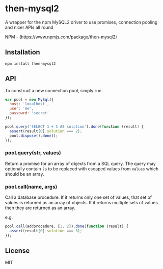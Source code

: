 # then-mysql2
A wrapper for the npm MySQL2 driver to use promises, connection pooling and nicer APIs all round

NPM - (https://www.npmjs.com/package/then-mysql2)

## Installation

    npm install then-mysql2

## API

To construct a new connection pool, simply run:

```js
var pool = new MySql({
  host: 'localhost',
  user: 'me',
  passowrd: 'secret'
});

pool.query('SELECT 1 + 1 AS solution').done(function (result) {
  assert(result[0].solution === 2);
  pool.dispose().done();
});
```

### pool.query(str, values)

Return a promise for an array of objects from a SQL query.  The query may optionally contain `?`s to be replaced with escaped values from `values` which should be an array.

### pool.call(name, args)

Call a database procedure.  If it returns only one set of values, that set of values is returned as an array of objects.  If it returns multiple sets of values then they are returned as an array.

e.g.

```js
pool.call(addprocedure, [1, 2]).done(function (result) {
  assert(result[0].solution === 3);
});
```

## License

  MIT

